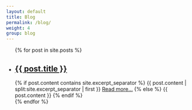 ```yaml
---
layout: default
title: Blog
permalink: /blog/
weight: 4
group: blog
---
```

<ul class="post-list">
{% for post in site.posts %}
<li>
	<h2>
		<a class="post-link" href="{{ post.url | prepend: site.baseurl }}">{{ post.title }}</a>
	</h2>
	{% if post.content contains site.excerpt_separator %}
	{{ post.content | split:site.excerpt_separator | first }}
		<a href="{{ post.url | prepend: site.baseurl }}">Read more...</a>
	{% else %}
		{{ post.content }}
	{% endif %}
</li>
{% endfor %}
</ul>
